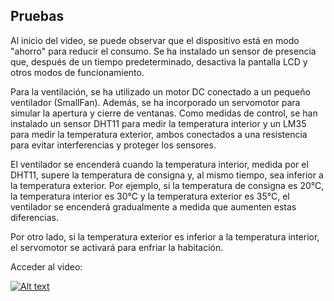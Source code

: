 ## Pruebas

Al inicio del video, se puede observar que el dispositivo está en modo "ahorro" para reducir el consumo. Se ha instalado un sensor de presencia que, después de un tiempo predeterminado, desactiva la pantalla LCD y otros modos de funcionamiento.

Para la ventilación, se ha utilizado un motor DC conectado a un pequeño ventilador (SmallFan). Además, se ha incorporado un servomotor para simular la apertura y cierre de ventanas. Como medidas de control, se han instalado un sensor DHT11 para medir la temperatura interior y un LM35 para medir la temperatura exterior, ambos conectados a una resistencia para evitar interferencias y proteger los sensores.

El ventilador se encenderá cuando la temperatura interior, medida por el DHT11, supere la temperatura de consigna y, al mismo tiempo, sea inferior a la temperatura exterior. Por ejemplo, si la temperatura de consigna es 20°C, la temperatura interior es 30°C y la temperatura exterior es 35°C, el ventilador se encenderá gradualmente a medida que aumenten estas diferencias.

Por otro lado, si la temperatura exterior es inferior a la temperatura interior, el servomotor se activará para enfriar la habitación.

Acceder al video:

[![Alt text](https://img.youtube.com/vi/aHB0db8aCqI/0.jpg)](https://www.youtube.com/watch?v=aHB0db8aCqI)

